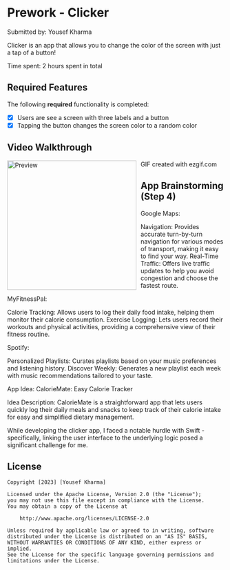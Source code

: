 # Prework - Clicker

Submitted by: Yousef Kharma

Clicker is an app that allows you to change the color of the screen with just a tap of a button!

Time spent: 2 hours spent in total

## Required Features

The following **required** functionality is completed:

- [x] Users are see a screen with three labels and a button
- [x] Tapping the button changes the screen color to a random color
 
## Video Walkthrough
<div style="float: left; margin-right: 10px;">
  <img src="https://imgur.com/uszTwuc.gif" alt="Preview" width="300">
</div>


GIF created with ezgif.com

## App Brainstorming (Step 4)

Google Maps:

Navigation: Provides accurate turn-by-turn navigation for various modes of transport, making it easy to find your way.
Real-Time Traffic: Offers live traffic updates to help you avoid congestion and choose the fastest route.

MyFitnessPal:

Calorie Tracking: Allows users to log their daily food intake, helping them monitor their calorie consumption.
Exercise Logging: Lets users record their workouts and physical activities, providing a comprehensive view of their fitness routine.

Spotify:

Personalized Playlists: Curates playlists based on your music preferences and listening history.
Discover Weekly: Generates a new playlist each week with music recommendations tailored to your taste.

App Idea: CalorieMate: Easy Calorie Tracker

Idea Description: CalorieMate is a straightforward app that lets users quickly log their daily meals and snacks to keep track of their calorie intake for easy and simplified dietary management.

While developing the clicker app, I faced a notable hurdle with Swift - specifically, linking the user interface to the underlying logic posed a significant challenge for me.

## License

    Copyright [2023] [Yousef Kharma]

    Licensed under the Apache License, Version 2.0 (the "License");
    you may not use this file except in compliance with the License.
    You may obtain a copy of the License at

        http://www.apache.org/licenses/LICENSE-2.0

    Unless required by applicable law or agreed to in writing, software
    distributed under the License is distributed on an "AS IS" BASIS,
    WITHOUT WARRANTIES OR CONDITIONS OF ANY KIND, either express or implied.
    See the License for the specific language governing permissions and
    limitations under the License.

